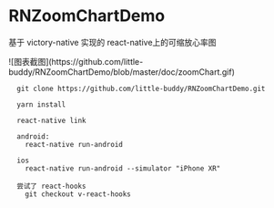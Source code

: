 # RNZoomChartDemo
基于 victory-native 实现的 react-native上的可缩放心率图

 <div style="align:center"> ![图表截图](https://github.com/little-buddy/RNZoomChartDemo/blob/master/doc/zoomChart.gif)</div>


```
  git clone https://github.com/little-buddy/RNZoomChartDemo.git
  
  yarn install
  
  react-native link
  
  android:
    react-native run-android
  
  ios
    react-native run-android --simulator "iPhone XR"
    
  尝试了 react-hooks
    git checkout v-react-hooks
```
